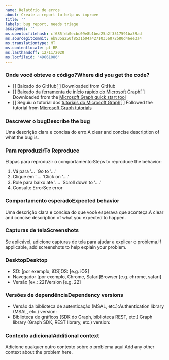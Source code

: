 ```yaml
---
name: Relatório de erros
about: Create a report to help us improve
title: ''
labels: bug report, needs triage
assignees: ''
ms.openlocfilehash: cf685feb0ecbc09e8b1bea25a2f3517591ba39ad
ms.sourcegitcommit: eb935a250f8531b04a42710356072b80d46ee3a4
ms.translationtype: MT
ms.contentlocale: pt-BR
ms.lasthandoff: 12/11/2020
ms.locfileid: "49661086"
---
```

### <a name="where-did-you-get-the-code"></a><span data-ttu-id="3cf4e-102">Onde você obteve o código?</span><span class="sxs-lookup"><span data-stu-id="3cf4e-102">Where did you get the code?</span></span>

- <span data-ttu-id="3cf4e-103">[] Baixado do GitHub</span><span class="sxs-lookup"><span data-stu-id="3cf4e-103">[ ] Downloaded from GitHub</span></span>
- <span data-ttu-id="3cf4e-104">[] Baixado da [ferramenta de início rápido do Microsoft Graph](https://developer.microsoft.com/graph/quick-start)</span><span class="sxs-lookup"><span data-stu-id="3cf4e-104">[ ] Downloaded from the [Microsoft Graph quick start tool](https://developer.microsoft.com/graph/quick-start)</span></span>
- <span data-ttu-id="3cf4e-105">[] Seguiu o tutorial dos [tutoriais do Microsoft Graph](https://docs.microsoft.com/graph/tutorials)</span><span class="sxs-lookup"><span data-stu-id="3cf4e-105">[ ] Followed the tutorial from [Microsoft Graph tutorials](https://docs.microsoft.com/graph/tutorials)</span></span>

### <a name="describe-the-bug"></a><span data-ttu-id="3cf4e-106">Descrever o bug</span><span class="sxs-lookup"><span data-stu-id="3cf4e-106">Describe the bug</span></span>

<span data-ttu-id="3cf4e-107">Uma descrição clara e concisa do erro.</span><span class="sxs-lookup"><span data-stu-id="3cf4e-107">A clear and concise description of what the bug is.</span></span>

### <a name="to-reproduce"></a><span data-ttu-id="3cf4e-108">Para reproduzir</span><span class="sxs-lookup"><span data-stu-id="3cf4e-108">To Reproduce</span></span>

<span data-ttu-id="3cf4e-109">Etapas para reproduzir o comportamento:</span><span class="sxs-lookup"><span data-stu-id="3cf4e-109">Steps to reproduce the behavior:</span></span>

1. <span data-ttu-id="3cf4e-110">Vá para '... '</span><span class="sxs-lookup"><span data-stu-id="3cf4e-110">Go to '...'</span></span>
1. <span data-ttu-id="3cf4e-111">Clique em '.... '</span><span class="sxs-lookup"><span data-stu-id="3cf4e-111">Click on '....'</span></span>
1. <span data-ttu-id="3cf4e-112">Role para baixo até '.... '</span><span class="sxs-lookup"><span data-stu-id="3cf4e-112">Scroll down to '....'</span></span>
1. <span data-ttu-id="3cf4e-113">Consulte Error</span><span class="sxs-lookup"><span data-stu-id="3cf4e-113">See error</span></span>

### <a name="expected-behavior"></a><span data-ttu-id="3cf4e-114">Comportamento esperado</span><span class="sxs-lookup"><span data-stu-id="3cf4e-114">Expected behavior</span></span>

<span data-ttu-id="3cf4e-115">Uma descrição clara e concisa do que você esperava que aconteça.</span><span class="sxs-lookup"><span data-stu-id="3cf4e-115">A clear and concise description of what you expected to happen.</span></span>

### <a name="screenshots"></a><span data-ttu-id="3cf4e-116">Capturas de tela</span><span class="sxs-lookup"><span data-stu-id="3cf4e-116">Screenshots</span></span>

<span data-ttu-id="3cf4e-117">Se aplicável, adicione capturas de tela para ajudar a explicar o problema.</span><span class="sxs-lookup"><span data-stu-id="3cf4e-117">If applicable, add screenshots to help explain your problem.</span></span>

### <a name="desktop"></a><span data-ttu-id="3cf4e-118">Desktop</span><span class="sxs-lookup"><span data-stu-id="3cf4e-118">Desktop</span></span>

- <span data-ttu-id="3cf4e-119">SO: [por exemplo, iOS]</span><span class="sxs-lookup"><span data-stu-id="3cf4e-119">OS: [e.g. iOS]</span></span>
- <span data-ttu-id="3cf4e-120">Navegador [por exemplo, Chrome, Safari]</span><span class="sxs-lookup"><span data-stu-id="3cf4e-120">Browser [e.g. chrome, safari]</span></span>
- <span data-ttu-id="3cf4e-121">Versão [ex.: 22]</span><span class="sxs-lookup"><span data-stu-id="3cf4e-121">Version [e.g. 22]</span></span>

### <a name="dependency-versions"></a><span data-ttu-id="3cf4e-122">Versões de dependência</span><span class="sxs-lookup"><span data-stu-id="3cf4e-122">Dependency versions</span></span>

- <span data-ttu-id="3cf4e-123">Versão da biblioteca de autenticação (MSAL, etc.):</span><span class="sxs-lookup"><span data-stu-id="3cf4e-123">Authentication library (MSAL, etc.) version:</span></span>
- <span data-ttu-id="3cf4e-124">Biblioteca de gráficos (SDK do Graph, biblioteca REST, etc.):</span><span class="sxs-lookup"><span data-stu-id="3cf4e-124">Graph library (Graph SDK, REST library, etc.) version:</span></span>

### <a name="additional-context"></a><span data-ttu-id="3cf4e-125">Contexto adicional</span><span class="sxs-lookup"><span data-stu-id="3cf4e-125">Additional context</span></span>

<span data-ttu-id="3cf4e-126">Adicione qualquer outro contexto sobre o problema aqui.</span><span class="sxs-lookup"><span data-stu-id="3cf4e-126">Add any other context about the problem here.</span></span>
